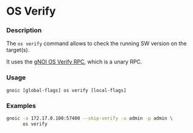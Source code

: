 # OS Verify

### Description

The `os verify` command allows to check the running SW version on the target(s).

It uses the [gNOI OS Verify RPC](https://github.com/openconfig/gnoi/blob/master/os/os.proto#L120), which is a unary RPC.

### Usage

`gnoic [global-flags] os verify [local-flags]`

### Examples

```bash
gnoic -a 172.17.0.100:57400 --skip-verify -u admin -p admin \
      os verify
```

